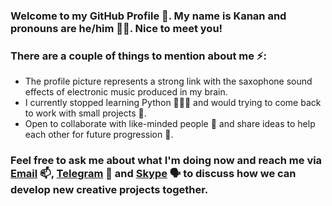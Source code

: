 ### Welcome to my GitHub Profile 🙂. My name is Kanan and pronouns are he/him 👨🏻. Nice to meet you!
### There are a couple of things to mention about me ⚡:

- The profile picture represents a strong link with the saxophone sound effects of electronic music produced in my brain.
- I currently stopped learning Python 👨🏻‍💻 and would trying to come back to work with small projects 🔭.
- Open to collaborate with like-minded people 👯 and share ideas to help each other for future progression 🌱.

### Feel free to ask me about what I'm doing now and reach me via [Email](mailto:kanansnote@gmail.com) 📫, [Telegram](https://t.me/kanansnote) 💬 and [Skype](https://join.skype.com/invite/F3ix8zp5tSBy) 🗣️ to discuss how we can develop new creative projects together.
